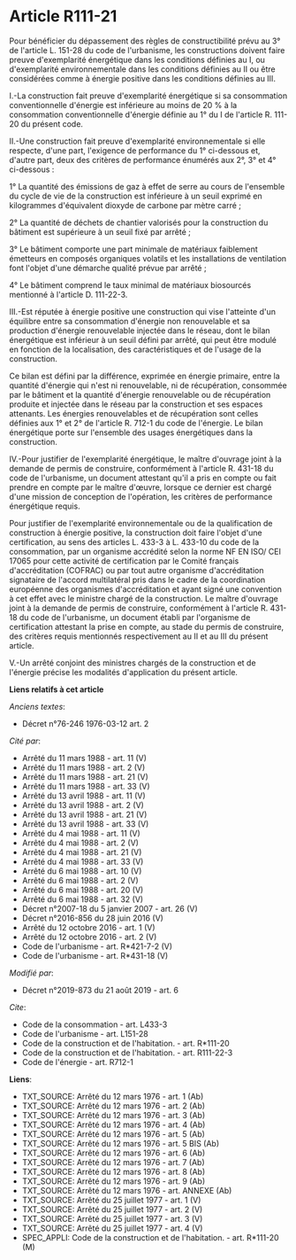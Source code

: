 # Article R111-21

Pour bénéficier du dépassement des règles de constructibilité prévu au 3° de l'article L. 151-28 du code de l'urbanisme, les
constructions doivent faire preuve d'exemplarité énergétique dans les conditions définies au I, ou d'exemplarité
environnementale dans les conditions définies au II ou être considérées comme à énergie positive dans les conditions définies
au III.

I.-La construction fait preuve d'exemplarité énergétique si sa consommation conventionnelle d'énergie est inférieure au moins
de 20 % à la consommation conventionnelle d'énergie définie au 1° du I de l'article R. 111-20 du présent code.

II.-Une construction fait preuve d'exemplarité environnementale si elle respecte, d'une part, l'exigence de performance du 1°
ci-dessous et, d'autre part, deux des critères de performance énumérés aux 2°, 3° et 4° ci-dessous :

1° La quantité des émissions de gaz à effet de serre au cours de l'ensemble du cycle de vie de la construction est inférieure
à un seuil exprimé en kilogrammes d'équivalent dioxyde de carbone par mètre carré ;

2° La quantité de déchets de chantier valorisés pour la construction du bâtiment est supérieure à un seuil fixé par arrêté ;

3° Le bâtiment comporte une part minimale de matériaux faiblement émetteurs en composés organiques volatils et les
installations de ventilation font l'objet d'une démarche qualité prévue par arrêté ;

4° Le bâtiment comprend le taux minimal de matériaux biosourcés mentionné à l'article D. 111-22-3.

III.-Est réputée à énergie positive une construction qui vise l'atteinte d'un équilibre entre sa consommation d'énergie non
renouvelable et sa production d'énergie renouvelable injectée dans le réseau, dont le bilan énergétique est inférieur à un
seuil défini par arrêté, qui peut être modulé en fonction de la localisation, des caractéristiques et de l'usage de la
construction.

Ce bilan est défini par la différence, exprimée en énergie primaire, entre la quantité d'énergie qui n'est ni renouvelable,
ni de récupération, consommée par le bâtiment et la quantité d'énergie renouvelable ou de récupération produite et injectée
dans le réseau par la construction et ses espaces attenants. Les énergies renouvelables et de récupération sont celles
définies aux 1° et 2° de l'article R. 712-1 du code de l'énergie. Le bilan énergétique porte sur l'ensemble des usages
énergétiques dans la construction.

IV.-Pour justifier de l'exemplarité énergétique, le maître d'ouvrage joint à la demande de permis de construire, conformément
à l'article R. 431-18 du code de l'urbanisme, un document attestant qu'il a pris en compte ou fait prendre en compte par le
maître d'œuvre, lorsque ce dernier est chargé d'une mission de conception de l'opération, les critères de performance
énergétique requis.

Pour justifier de l'exemplarité environnementale ou de la qualification de construction à énergie positive, la construction
doit faire l'objet d'une certification, au sens des articles L. 433-3 à L. 433-10 du code de la consommation, par un
organisme accrédité selon la norme NF EN ISO/ CEI 17065 pour cette activité de certification par le Comité français
d'accréditation (COFRAC) ou par tout autre organisme d'accréditation signataire de l'accord multilatéral pris dans le cadre
de la coordination européenne des organismes d'accréditation et ayant signé une convention à cet effet avec le ministre
chargé de la construction. Le maître d'ouvrage joint à la demande de permis de construire, conformément à l'article R. 431-18
du code de l'urbanisme, un document établi par l'organisme de certification attestant la prise en compte, au stade du permis
de construire, des critères requis mentionnés respectivement au II et au III du présent article.

V.-Un arrêté conjoint des ministres chargés de la construction et de l'énergie précise les modalités d'application du présent
article.

**Liens relatifs à cet article**

_Anciens textes_:

  - Décret n°76-246 1976-03-12 art. 2

_Cité par_:

  - Arrêté du 11 mars 1988 - art. 11 (V)
  - Arrêté du 11 mars 1988 - art. 2 (V)
  - Arrêté du 11 mars 1988 - art. 21 (V)
  - Arrêté du 11 mars 1988 - art. 33 (V)
  - Arrêté du 13 avril 1988 - art. 11 (V)
  - Arrêté du 13 avril 1988 - art. 2 (V)
  - Arrêté du 13 avril 1988 - art. 21 (V)
  - Arrêté du 13 avril 1988 - art. 33 (V)
  - Arrêté du 4 mai 1988 - art. 11 (V)
  - Arrêté du 4 mai 1988 - art. 2 (V)
  - Arrêté du 4 mai 1988 - art. 21 (V)
  - Arrêté du 4 mai 1988 - art. 33 (V)
  - Arrêté du 6 mai 1988 - art. 10 (V)
  - Arrêté du 6 mai 1988 - art. 2 (V)
  - Arrêté du 6 mai 1988 - art. 20 (V)
  - Arrêté du 6 mai 1988 - art. 32 (V)
  - Décret n°2007-18 du 5 janvier 2007 - art. 26 (V)
  - Décret n°2016-856 du 28 juin 2016 (V)
  - Arrêté du 12 octobre 2016 - art. 1 (V)
  - Arrêté du 12 octobre 2016 - art. 2 (V)
  - Code de l'urbanisme - art. R*421-7-2 (V)
  - Code de l'urbanisme - art. R*431-18 (V)

_Modifié par_:

  - Décret n°2019-873 du 21 août 2019 - art. 6

_Cite_:

  - Code de la consommation - art. L433-3
  - Code de l'urbanisme - art. L151-28
  - Code de la construction et de l'habitation. - art. R*111-20
  - Code de la construction et de l'habitation. - art. R111-22-3
  - Code de l'énergie - art. R712-1

**Liens**:

  - TXT_SOURCE: Arrêté du 12 mars 1976 - art. 1 (Ab)
  - TXT_SOURCE: Arrêté du 12 mars 1976 - art. 2 (Ab)
  - TXT_SOURCE: Arrêté du 12 mars 1976 - art. 3 (Ab)
  - TXT_SOURCE: Arrêté du 12 mars 1976 - art. 4 (Ab)
  - TXT_SOURCE: Arrêté du 12 mars 1976 - art. 5 (Ab)
  - TXT_SOURCE: Arrêté du 12 mars 1976 - art. 5 BIS (Ab)
  - TXT_SOURCE: Arrêté du 12 mars 1976 - art. 6 (Ab)
  - TXT_SOURCE: Arrêté du 12 mars 1976 - art. 7 (Ab)
  - TXT_SOURCE: Arrêté du 12 mars 1976 - art. 8 (Ab)
  - TXT_SOURCE: Arrêté du 12 mars 1976 - art. 9 (Ab)
  - TXT_SOURCE: Arrêté du 12 mars 1976 - art. ANNEXE (Ab)
  - TXT_SOURCE: Arrêté du 25 juillet 1977 - art. 1 (V)
  - TXT_SOURCE: Arrêté du 25 juillet 1977 - art. 2 (V)
  - TXT_SOURCE: Arrêté du 25 juillet 1977 - art. 3 (V)
  - TXT_SOURCE: Arrêté du 25 juillet 1977 - art. 4 (V)
  - SPEC_APPLI: Code de la construction et de l'habitation. - art. R*111-20 (M)
